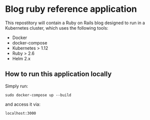 # Blog ruby reference application

This repostitory will contain a Ruby on Rails blog designed to run in a Kubernetes cluster, which uses the following tools:
- Docker
- docker-compose
- Kubernetes > 1.12
- Ruby > 2.6
- Helm 2.x

## How to run this application locally
Simply run:

`sudo docker-compose up --build`

and access it via:

`localhost:3000`

